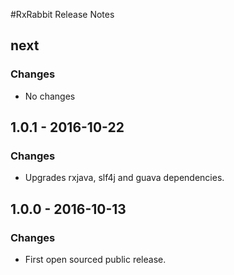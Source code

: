 #RxRabbit Release Notes
## next
### Changes
- No changes

## 1.0.1 - 2016-10-22
### Changes
- Upgrades rxjava, slf4j and guava dependencies.

## 1.0.0 - 2016-10-13
### Changes
- First open sourced public release.

